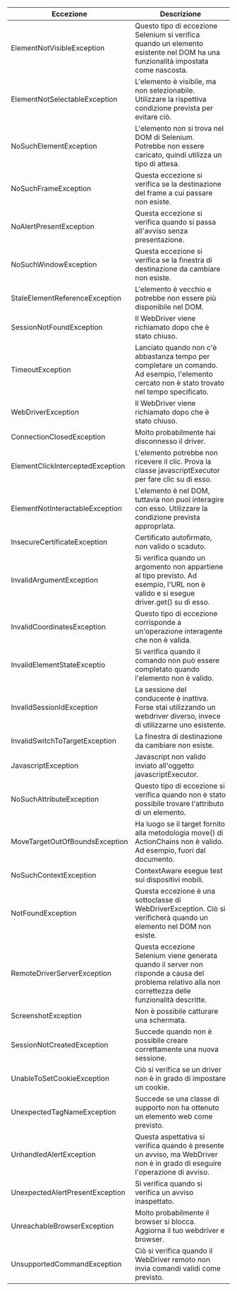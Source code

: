 Eccezione|Descrizione
---|---
ElementNotVisibleException | Questo tipo di eccezione Selenium si verifica quando un elemento esistente nel DOM ha una funzionalità impostata come nascosta.
ElementNotSelectableException | L'elemento è visibile, ma non selezionabile. Utilizzare la rispettiva condizione prevista per evitare ciò.
NoSuchElementException | L'elemento non si trova nel DOM di Selenium. Potrebbe non essere caricato, quindi utilizza un tipo di attesa.
NoSuchFrameException | Questa eccezione si verifica se la destinazione del frame a cui passare non esiste.
NoAlertPresentException | Questa eccezione si verifica quando si passa all'avviso senza presentazione.
NoSuchWindowException | Questa eccezione si verifica se la finestra di destinazione da cambiare non esiste.
StaleElementReferenceException | L'elemento è vecchio e potrebbe non essere più disponibile nel DOM.
SessionNotFoundException | Il WebDriver viene richiamato dopo che è stato chiuso.
TimeoutException | Lanciato quando non c'è abbastanza tempo per completare un comando. Ad esempio, l'elemento cercato non è stato trovato nel tempo specificato.
WebDriverException | Il WebDriver viene richiamato dopo che è stato chiuso.
ConnectionClosedException | Molto probabilmente hai disconnesso il driver.
ElementClickInterceptedException | L'elemento potrebbe non ricevere il clic. Prova la classe javascriptExecutor per fare clic su di esso.
ElementNotInteractableException | L'elemento è nel DOM, tuttavia non puoi interagire con esso. Utilizzare la condizione prevista appropriata.
InsecureCertificateException | Certificato autofirmato, non valido o scaduto.
InvalidArgumentException | Si verifica quando un argomento non appartiene al tipo previsto. Ad esempio, l'URL non è valido e si esegue driver.get() su di esso.
InvalidCoordinatesException | Questo tipo di eccezione corrisponde a un'operazione interagente che non è valida.
InvalidElementStateExceptio | Si verifica quando il comando non può essere completato quando l'elemento non è valido.
InvalidSessionIdException | La sessione del conducente è inattiva. Forse stai utilizzando un webdriver diverso, invece di utilizzarne uno esistente.
InvalidSwitchToTargetException | La finestra di destinazione da cambiare non esiste.
JavascriptException | Javascript non valido inviato all'oggetto javascriptExecutor.
NoSuchAttributeException | Questo tipo di eccezione si verifica quando non è stato possibile trovare l'attributo di un elemento.
MoveTargetOutOfBoundsException | Ha luogo se il target fornito alla metodologia move() di ActionChains non è valido. Ad esempio, fuori dal documento.
NoSuchContextException | ContextAware esegue test sui dispositivi mobili.
NotFoundException | Questa eccezione è una sottoclasse di WebDriverException. Ciò si verificherà quando un elemento nel DOM non esiste.
RemoteDriverServerException | Questa eccezione Selenium viene generata quando il server non risponde a causa del problema relativo alla non correttezza delle funzionalità descritte.
ScreenshotException | Non è possibile catturare una schermata.
SessionNotCreatedException | Succede quando non è possibile creare correttamente una nuova sessione.
UnableToSetCookieException | Ciò si verifica se un driver non è in grado di impostare un cookie.
UnexpectedTagNameException | Succede se una classe di supporto non ha ottenuto un elemento web come previsto.
UnhandledAlertException | Questa aspettativa si verifica quando è presente un avviso, ma WebDriver non è in grado di eseguire l'operazione di avviso.
UnexpectedAlertPresentException | Si verifica quando si verifica un avviso inaspettato.
UnreachableBrowserException | Molto probabilmente il browser si blocca. Aggiorna il tuo webdriver e browser.
UnsupportedCommandException | Ciò si verifica quando il WebDriver remoto non invia comandi validi come previsto.